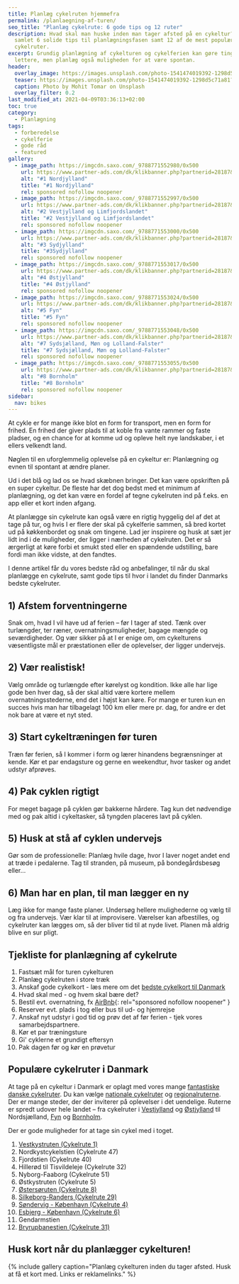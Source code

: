 ```yaml
---
title: Planlæg cykelruten hjemmefra
permalink: /planlaegning-af-turen/
seo_title: "Planlæg cykelrute: 6 gode tips og 12 ruter"
description: Hvad skal man huske inden man tager afsted på en cykeltur? Vi har
  samlet 6 solide tips til planlægningsfasen samt 12 af de mest populære
  cykelruter.
excerpt: Grundig planlægning af cykelturen og cykelferien kan gøre tingene
  lettere, men planlæg også muligheden for at være spontan.
header:
  overlay_image: https://images.unsplash.com/photo-1541474019392-1298d5c71a81?ixlib=rb-1.2.1&ixid=eyJhcHBfaWQiOjEyMDd9&auto=format&fit=crop&h=600&w=1200&q=10
  teaser: https://images.unsplash.com/photo-1541474019392-1298d5c71a81?ixlib=rb-1.2.1&ixid=eyJhcHBfaWQiOjEyMDd9&auto=format&fit=crop&h=300&w=400&q=10
  caption: Photo by Mohit Tomar on Unsplash
  overlay_filter: 0.2
last_modified_at: 2021-04-09T03:36:13+02:00
toc: true
category:
  - Planlægning
tags:
  - forberedelse
  - cykelferie
  - gode råd
  - featured
gallery:
  - image_path: https://imgcdn.saxo.com/_9788771552980/0x500
    url: https://www.partner-ads.com/dk/klikbanner.php?partnerid=28187&bannerid=43264&htmlurl=https://www.saxo.com/dk/cykelkortserie-danmark-1-nordjylland_ukendt_9788771552980
    alt: "#1 Nordjylland"
    title: "#1 Nordjylland"
    rel: sponsored nofollow noopener
  - image_path: https://imgcdn.saxo.com/_9788771552997/0x500
    url: https://www.partner-ads.com/dk/klikbanner.php?partnerid=28187&bannerid=43264&htmlurl=https://www.saxo.com/dk/cykelkortserie-danmark-2-vestjylland-og-limfjordslandet_ukendt_9788771552997
    alt: "#2 Vestjylland og Limfjordslandet"
    title: "#2 Vestjylland og Limfjordslandet"
    rel: sponsored nofollow noopener
  - image_path: https://imgcdn.saxo.com/_9788771553000/0x500
    url: https://www.partner-ads.com/dk/klikbanner.php?partnerid=28187&bannerid=43264&htmlurl=https://www.saxo.com/dk/cykelkortserie-danmark-3-sydjylland_ukendt_9788771553000
    alt: "#3 Sydjylland"
    title: "#3Sydjylland"
    rel: sponsored nofollow noopener
  - image_path: https://imgcdn.saxo.com/_9788771553017/0x500
    url: https://www.partner-ads.com/dk/klikbanner.php?partnerid=28187&bannerid=43264&htmlurl=https://www.saxo.com/dk/cykelkortserie-danmark-4-oestjylland_ukendt_9788771553017
    alt: "#4 Østjylland"
    title: "#4 Østjylland"
    rel: sponsored nofollow noopener
  - image_path: https://imgcdn.saxo.com/_9788771553024/0x500
    url: https://www.partner-ads.com/dk/klikbanner.php?partnerid=28187&bannerid=43264&htmlurl=https://www.saxo.com/dk/cykelkortserie-danmark-5-fyn_ukendt_9788771553024
    alt: "#5 Fyn"
    title: "#5 Fyn"
    rel: sponsored nofollow noopener
  - image_path: https://imgcdn.saxo.com/_9788771553048/0x500
    url: https://www.partner-ads.com/dk/klikbanner.php?partnerid=28187&bannerid=43264&htmlurl=https://www.saxo.com/dk/cykelkortserie-danmark-7-sydsjaelland-moen-og-lolland-falster_ukendt_9788771553048
    alt: "#7 Sydsjælland, Møn og Lolland-Falster"
    title: "#7 Sydsjælland, Møn og Lolland-Falster"
    rel: sponsored nofollow noopener
  - image_path: https://imgcdn.saxo.com/_9788771553055/0x500
    url: https://www.partner-ads.com/dk/klikbanner.php?partnerid=28187&bannerid=43264&htmlurl=https://www.saxo.com/dk/cykelkortserie-danmark-8-bornholm_ukendt_9788771553055
    alt: "#8 Bornholm"
    title: "#8 Bornholm"
    rel: sponsored nofollow noopener
sidebar:
  nav: bikes
---
```

At cykle er for mange ikke blot en form for transport, men en form for frihed. En frihed der giver plads til at koble fra vante rammer og faste pladser, og en chance for at komme ud og opleve helt nye landskaber, i et ellers velkendt land. 

Nøglen til en uforglemmelig oplevelse på en cykeltur er: Planlægning og evnen til spontant at ændre planer.

Ud i det blå og lad os se hvad skæbnen bringer. Det kan være opskriften på en super cykeltur. De fleste har det dog bedst med et minimum af planlægning, og det kan være en fordel af tegne cykelruten ind på f.eks. en app eller et kort inden afgang. 

At planlægge sin cykelrute kan også være en rigtig hyggelig del af det at tage på tur, og hvis I er flere der skal på cykelferie sammen, så bred kortet ud på køkkenbordet og snak om tingene. Lad jer inspirere og husk at sæt jer lidt ind i de muligheder, der ligger i nærheden af cykelruten. Det er så ærgerligt at køre forbi et smukt sted eller en spændende udstilling, bare fordi man ikke vidste, at den fandtes. 

I denne artikel får du vores bedste råd og anbefalinger, til når du skal planlægge en cykelrute, samt gode tips til hvor i landet du finder Danmarks bedste cykelruter.

## 1) Afstem forventningerne

Snak om, hvad I vil have ud af ferien – før I tager af sted. Tænk over turlængder, ter ræner, overnatningsmuligheder, bagage mængde og seværdigheder. Og vær sikker på at I er enige om, om cykelturens væsentligste mål er præstationen eller de oplevelser, der ligger undervejs.

## 2) Vær realistisk!

Vælg område og turlængde efter kørelyst og kondition. Ikke alle har lige gode ben hver dag, så der skal altid være kortere mellem overnatningsstederne, end det i højst kan køre. For mange er turen kun en succes hvis man har tilbagelagt 100 km eller mere pr. dag, for andre er det nok bare at være et nyt sted.

## 3) Start cykeltræningen før turen

Træn før ferien, så I kommer i form og lærer hinandens begrænsninger at kende. Kør et par endagsture og gerne en weekendtur, hvor tasker og andet udstyr afprøves.

## 4) Pak cyklen rigtigt

For meget bagage på cyklen gør bakkerne hårdere. Tag kun det nødvendige med og pak altid i cykeltasker, så tyngden placeres lavt på cyklen.

## 5) Husk at stå af cyklen undervejs

Gør som de professionelle: Planlæg hvile dage, hvor I laver noget andet end at træde i pedalerne. Tag til stranden, på museum, på bondegårdsbesøg eller...

## 6) Man har en plan, til man lægger en ny

Læg ikke for mange faste planer. Undersøg hellere mulighederne og vælg til og fra undervejs. Vær klar til at improvisere. Værelser kan afbestilles, og cykelruter kan lægges om, så der bliver tid til at nyde livet. Planen må aldrig blive en sur pligt.

## Tjekliste for planlægning af cykelrute

1. Fastsæt mål for turen cykelturen
2. Planlæg cykelruten i store træk
3. Anskaf gode cykelkort - læs mere om det [bedste cykelkort til Danmark](/cykelkort/)
4. Hvad skal med - og hvem skal bære det?
5. Bestil evt. overnatning, fx [AirBnb](/go/airbnb/){: rel="sponsored nofollow noopener" }
6. Reserver evt. plads i tog eller bus til ud- og hjemrejse
7. Anskaf nyt udstyr i god tid og prøv det af før ferien - tjek vores samarbejdspartnere.
8. Kør et par træningsture
9. Gi' cyklerne et grundigt eftersyn
10. Pak dagen før og kør en prøvetur

## Populære cykelruter i Danmark

At tage på en cykeltur i Danmark er oplagt med vores mange [fantastiske danske cykelruter](/cykelruter-danmark/). Du kan vælge [nationale cykelruter](/nationale-cykelruter/) og [regionalruterne](/regionale-cykelruter/). Der er mange steder, der der inviterer på oplevelser i det uendelige. Ruterne er spredt udover hele landet – fra cykelruter i [Vestjylland](/cykelruter-vestjylland/) og [Østjylland](/cykelruter-oestjylland/) til Nordsjælland, [Fyn](/cykelruter-fyn/) og [Bornholm](/cykelruter-bornholm/).

Der er gode muligheder for at tage sin cykel med i toget.

1. [Vestkystruten (Cykelrute 1)](/rute/national-rute-1-vestkyststien/)
2. Nordkystcykelstien (Cykelrute 47)
3. Fjordstien (Cykelrute 40)
4. Hillerød til Tisvildeleje (Cykelrute 32)
5. Nyborg-Faaborg (Cykelrute 51)
6. Østkystruten (Cykelrute 5)
7. [Østersøruten (Cykelrute 8)](/rute/national-rute-8-ostersoruten/)
8. [Silkeborg-Randers (Cykelrute 29)](/rute/regional-rute-29-silkeborg-gjern-langaa/)
9. [Søndervig - København (Cykelrute 4)](/rute/national-rute-4-sondervig-kobenhavn/)
10. [Esbjerg - København (Cykelrute 6)](/rute/national-rute-6-esbjerg-koebenhavn/)
11. Gendarmstien
12. [Bryrupbanestien (Cykelrute 31)](https://www.cykel-ruter.dk/rute/regional-rute-31-bryrupbanestien/)

## Husk kort når du planlægger cykelturen!

{% include gallery caption="Planlæg cykelturen inden du tager afsted. Husk at få et kort med. Links er reklamelinks." %}
